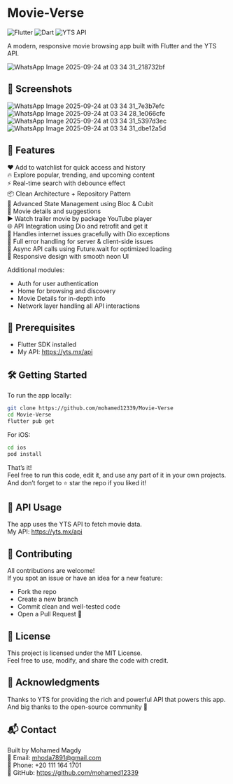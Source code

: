 # Movie-Verse

![Flutter](https://img.shields.io/badge/Flutter-%2302569B.svg?style=for-the-badge&logo=Flutter&logoColor=white)
![Dart](https://img.shields.io/badge/dart-%230175C2.svg?style=for-the-badge&logo=dart&logoColor=white)
![YTS API](https://img.shields.io/badge/YTS_API-000000?style=for-the-badge&logo=imdb&logoColor=white)

A modern, responsive movie browsing app built with Flutter and the YTS API.

![WhatsApp Image 2025-09-24 at 03 34 31_218732bf](https://github.com/user-attachments/assets/0ad90461-07a8-4413-a22c-54e9860feceb)

## 📸 Screenshots

![WhatsApp Image 2025-09-24 at 03 34 31_7e3b7efc](https://github.com/user-attachments/assets/29ca9cea-0d76-4885-aa07-9a5792ae28a8)
![WhatsApp Image 2025-09-24 at 03 34 28_1e066cfe](https://github.com/user-attachments/assets/3b2ea1b1-1169-49cf-a955-2a81bfbc9aae)
![WhatsApp Image 2025-09-24 at 03 34 31_5397d3ec](https://github.com/user-attachments/assets/f88e10a5-0c34-44e9-806e-d86053d872b1)
![WhatsApp Image 2025-09-24 at 03 34 31_dbe12a5d](https://github.com/user-attachments/assets/8dc516f7-4715-4253-8d46-cb80fb4a0ee1)




## 🚀 Features

❤ Add to watchlist for quick access and history  
🔥 Explore popular, trending, and upcoming content  
⚡ Real-time search with debounce effect  
📦 Clean Architecture + Repository Pattern  
🎯 Advanced State Management using Bloc & Cubit  
🎥 Movie details and suggestions  
▶️ Watch trailer movie by package YouTube player  
🌐 API Integration using Dio and retrofit and get it  
📶 Handles internet issues gracefully with Dio exceptions  
🧪 Full error handling for server & client-side issues  
🔁 Async API calls using Future.wait for optimized loading  
📱 Responsive design with smooth neon UI  

Additional modules:  
- Auth for user authentication  
- Home for browsing and discovery  
- Movie Details for in-depth info  
- Network layer handling all API interactions  

## 🧰 Prerequisites

- Flutter SDK installed  
- My API: https://yts.mx/api  

## 🛠 Getting Started

To run the app locally:

```bash
git clone https://github.com/mohamed12339/Movie-Verse
cd Movie-Verse
flutter pub get
```

For iOS:
```bash
cd ios
pod install
```

That’s it!  
Feel free to run this code, edit it, and use any part of it in your own projects.  
And don’t forget to ⭐ star the repo if you liked it!

## 🔌 API Usage

The app uses the YTS API to fetch movie data.  
My API: https://yts.mx/api  

## 🤝 Contributing

All contributions are welcome!  
If you spot an issue or have an idea for a new feature:  

- Fork the repo  
- Create a new branch  
- Commit clean and well-tested code  
- Open a Pull Request 🚀  

## 📄 License

This project is licensed under the MIT License.  
Feel free to use, modify, and share the code with credit.

## 🙏 Acknowledgments

Thanks to YTS for providing the rich and powerful API that powers this app.  
And big thanks to the open-source community 💙

## 📬 Contact

Built by Mohamed Magdy  
📧 Email: mhoda7891@gmail.com  
📱 Phone: +20 111 164 1701  
🔗 GitHub: https://github.com/mohamed12339
